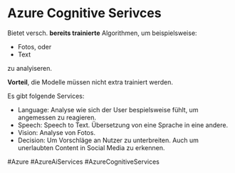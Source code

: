 # Azure Cognitive Serivces

Bietet versch. **bereits trainierte** Algorithmen, um beispielsweise:

- Fotos, oder
- Text 

zu analyiseren.

**Vorteil**, die Modelle müssen nicht extra trainiert werden.

Es gibt folgende Services:

- Language: Analyse wie sich der User bespielsweise fühlt, um angemessen zu reagieren.
- Speech: Speech to Text. Übersetzung von eine Sprache in eine andere.
- Vision: Analyse von Fotos.
- Decision: Um Vorschläge an Nutzer zu unterbreiten. Auch um unerlaubten Content in Social Media zu erkennen.


#Azure 
#AzureAiServices 
#AzureCognitiveServices

